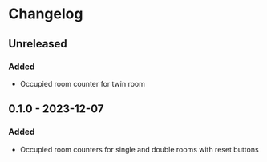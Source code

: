 # Changelog

## Unreleased

### Added

- Occupied room counter for twin room 

## 0.1.0 - 2023-12-07

### Added

- Occupied room counters for single and double rooms with reset buttons

